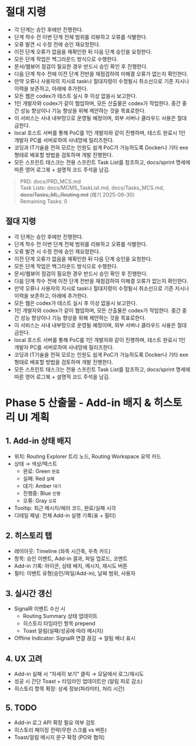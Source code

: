 # 절대 지령
- 각 단계는 승인 후에만 진행한다.
- 단계 착수 전 이번 단계 전체 범위를 리뷰하고 오류를 식별한다.
- 오류 발견 시 수정 전에 승인 재요청한다.
- 이전 단계 오류가 없음을 재확인한 뒤 다음 단계 승인을 요청한다.
- 모든 단계 작업은 백그라운드 방식으로 수행한다.
- 문서/웹뷰어 점검이 필요한 경우 반드시 승인 확인 후 진행한다.
- 다음 단계 착수 전에 이전 단계 전반을 재점검하여 미해결 오류가 없는지 확인한다.
- 만약 오류나 사용자의 지시로 task나 절대지령이 수정될시 취소선으로 기존 지시나 이력을 보존하고, 아래에 추가한다.
- 모든 웹은 codex가 테스트 실시 후 이상 없을시 보고한다.
- 1인 개발자와 codex가 같이 협업하며, 모든 산출물은 codex가 작업한다. 중간 중간 성능 향상이나 기능 향상을 위해 제안하는 것을 목표로한다.
- 이 서비스는 사내 내부망으로 운영될 예정이며, 외부 서버나 클라우드 사용은 절대 금한다.
- local 호스트 서버를 통해 PoC를 1인 개발자와 같이 진행하며, 테스트 완료시 1인 개발자 PC를 서버로하여 사내망에 릴리즈한다.
- 코딩과 IT기술을 전혀 모르는 인원도 쉽게 PoC가 가능하도록 Docker나 기타 exe 형태로 배포할 방법을 검토하며 개발 진행한다.
- 모든 스프린트 태스크는 전용 스프린트 Task List를 참조하고, docs/sprint 명세에 따른 영어 로그북 + 설명적 코드 주석을 남김.

> PRD: docs/PRD_MCS.md  
> Task Lists: docs/MCMS_TaskList.md, docs/Tasks_MCS.md, ~~docs/Tasks_ML_Routing.md~~ (폐기 2025-09-30)  
> Remaining Tasks: 0

## 절대 지령
- 각 단계는 승인 후에만 진행한다.
- 단계 착수 전 이번 단계 전체 범위를 리뷰하고 오류를 식별한다.
- 오류 발견 시 수정 전에 승인 재요청한다.
- 이전 단계 오류가 없음을 재확인한 뒤 다음 단계 승인을 요청한다.
- 모든 단계 작업은 백그라운드 방식으로 수행한다.
- 문서/웹뷰어 점검이 필요한 경우 반드시 승인 확인 후 진행한다.
- 다음 단계 착수 전에 이전 단계 전반을 재점검하여 미해결 오류가 없는지 확인한다.
- 만약 오류나 사용자의 지시로 task나 절대지령이 수정될시 취소선으로 기존 지시나 이력을 보존하고, 아래에 추가한다.
- 모든 웹은 codex가 테스트 실시 후 이상 없을시 보고한다.
- 1인 개발자와 codex가 같이 협업하며, 모든 산출물은 codex가 작업한다. 중간 중간 성능 향상이나 기능 향상을 위해 제안하는 것을 목표로한다.
- 이 서비스는 사내 내부망으로 운영될 예정이며, 외부 서버나 클라우드 사용은 절대 금한다.
- local 호스트 서버를 통해 PoC를 1인 개발자와 같이 진행하며, 테스트 완료시 1인 개발자 PC를 서버로하여 사내망에 릴리즈한다.
- 코딩과 IT기술을 전혀 모르는 인원도 쉽게 PoC가 가능하도록 Docker나 기타 exe 형태로 배포할 방법을 검토하며 개발 진행한다.
- 모든 스프린트 태스크는 전용 스프린트 Task List를 참조하고, docs/sprint 명세에 따른 영어 로그북 + 설명적 코드 주석을 남김.
# Phase 5 산출물 - Add-in 배지 & 히스토리 UI 계획

## 1. Add-in 상태 배지
- 위치: Routing Explorer 트리 노드, Routing Workspace 요약 카드
- 상태 → 색상/텍스트
  - 완료: Green `완료`
  - 실패: Red `실패`
  - 대기: Amber `대기`
  - 진행중: Blue `진행`
  - 오류: Gray `오류`
- Tooltip: 최근 메시지/에러 코드, 완료/실패 시각
- 디테일 패널: 전체 Add-in 실행 기록(표 + 필터)

## 2. 히스토리 탭
- 레이아웃: Timeline (좌측 시간축, 우측 카드)
- 항목: 승인 이벤트, Add-in 결과, 파일 업로드, 코멘트
- Add-in 기록: 아이콘, 상태 배지, 메시지, 재시도 버튼
- 필터: 이벤트 유형(승인/파일/Add-in), 날짜 범위, 사용자

## 3. 실시간 갱신
- SignalR 이벤트 수신 시
  - Routing Summary 상태 업데이트
  - 히스토리 타임라인 항목 prepend
  - Toast 알림(실패/성공에 따라 메시지)
- Offline Indicator: SignalR 연결 끊김 → 알림 배너 표시

## 4. UX 고려
- Add-in 실패 시 “자세히 보기” 클릭 → 모달에서 로그/재시도
- 성공 시 간단 Toast + 타임라인 업데이트만 (알림 피로 감소)
- 히스토리 항목 확장: 상세 정보(파라미터, 처리 시간)

## 5. TODO
- Add-in 로그 API 확장 필요 여부 검토
- 히스토리 페이징 전략(무한 스크롤 vs 버튼)
- Toast/알림 메시지 문구 확정 (PO와 협의)

